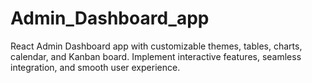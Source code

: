 # Admin_Dashboard_app

React Admin Dashboard app with customizable themes, tables, charts, calendar, and Kanban board. Implement interactive features, seamless integration, and smooth user experience.

